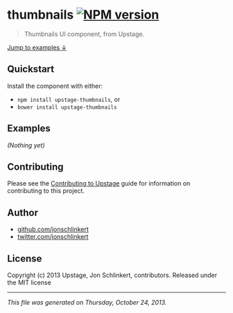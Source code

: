 # thumbnails [![NPM version](https://badge.fury.io/js/thumbnails.png)](http://badge.fury.io/js/thumbnails)

> Thumbnails UI component, from Upstage.

[Jump to examples ↓](./EXAMPLES.md)

## Quickstart
Install the component with either:

* `npm install upstage-thumbnails`, or
* `bower install upstage-thumbnails`

## Examples

_(Nothing yet)_

## Contributing
Please see the [Contributing to Upstage](https://github.com/upstage/upstage/blob/master/CONTRIBUTING.md) guide for information on contributing to this project.

## Author

+ [github.com/jonschlinkert](https://github.com/jonschlinkert)
+ [twitter.com/jonschlinkert](http://twitter.com/jonschlinkert)

## License
Copyright (c) 2013 Upstage, Jon Schlinkert, contributors.
Released under the MIT license

***

_This file was generated on Thursday, October 24, 2013._

